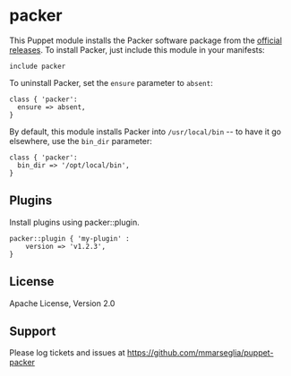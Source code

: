 packer
=======

This Puppet module installs the Packer software package from the
[official releases](http://www.packer.io/downloads.html).  To install
Packer, just include this module in your manifests:

```puppet
include packer
```

To uninstall Packer, set the `ensure` parameter to `absent`:

```puppet
class { 'packer':
  ensure => absent,
}
```

By default, this module installs Packer into `/usr/local/bin` -- to
have it go elsewhere, use the `bin_dir` parameter:

```puppet
class { 'packer':
  bin_dir => '/opt/local/bin',
}
```
Plugins
-------

Install plugins using packer::plugin.

```puppet
packer::plugin { 'my-plugin' :
	version	=> 'v1.2.3',
}
```

License
-------

Apache License, Version 2.0


Support
-------

Please log tickets and issues at https://github.com/mmarseglia/puppet-packer
